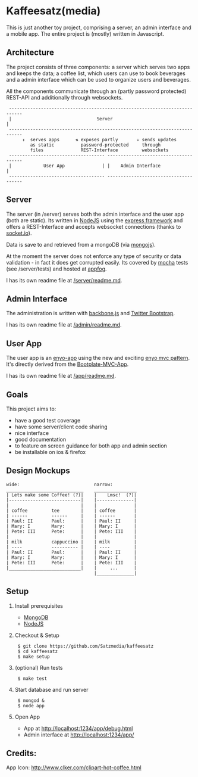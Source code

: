 Kaffeesatz(media)
=================

This is just another toy project, comprising a server, an admin interface 
and a mobile app. The entire project is (mostly) written in Javascript.

Architecture
------------

The project consists of three components: a server which serves two apps and 
keeps the data; a coffee list, which users can use to book beverages and a 
admin interface which can be used to organize users and beverages.

All the components communicate through an (partly password protected) 
REST-API and additionally through websockets.


     ---------------------------------------------------------------------------
     |                                Server                                   |
     ---------------------------------------------------------------------------
          ↧  serves apps      ⇅ exposes partly       ↓ sends updates  
             as static          password-protected     through 
             files              REST-Interface         websockets
     ------------------------------------ --------------------------------------
     |            User App              | |    Admin Interface                 |
     ------------------------------------ --------------------------------------




Server
------

The server (in /server) serves both the admin interface and the user app 
(both are static). Its written in [NodeJS](http://nodejs.org/) using the 
[express framework](http://expressjs.com/) and offers a REST-Interface and 
accepts websocket connections (thanks to [socket.io](http://socket.io/)).

Data is save to and retrieved from a mongoDB (via 
[mongojs](https://github.com/gett/mongojs)).

At the moment the server does not enforce any type of security or data 
validation - in fact it does get corrupted easily. Its covered by 
[mocha](http://visionmedia.github.com/mocha/) tests (see /server/tests) and 
hosted at [appfog](https://www.appfog.com/).

I has its own readme file at [/server/readme.md](/tree/master/server/readme.md).


Admin Interface
--------------

The administration is written with [backbone.js](http://backbonejs.org/) and 
[Twitter Bootstrap](http://twitter.github.com/bootstrap/). 

I has its own readme file at [/admin/readme.md](/tree/master/admin/readme.md).


User App
-------- 

The user app is an [enyo-app](http://www.enyojs.com/) using the new and
exciting [enyo mvc pattern](https://github.com/enyojs/enyo/wiki/Enyo-MVC-Intro).
It's directly derived from the [Bootplate-MVC-App](https://github.com/enyojs/bootplate-mvc).

I has its own readme file at [/app/readme.md](/tree/master/app/readme.md).


Goals
-----

This project aims to:

- have a good test coverage
- have some server/client code sharing
- nice interface
- good documentation
- to feature on screen guidance for both app and admin section
- be installable on ios & firefox


Design Mockups
-------------

    wide:                            narrow:
    _____________________________    ________________
    | Lets make some Coffee! (?)|    |    Lmsc!  (?)|
    |---------------------------|    |--------------|
    |                           |    |              |
    | coffee         tee        |    | coffee       |
    | ------         ------     |    | ------       |
    | Paul: II       Paul:      |    | Paul: II     |
    | Mary: I        Mary:      |    | Mary: I      |
    | Pete: III      Pete:      |    | Pete: III    |
    |                           |    |              |
    | milk           cappuccino |    | milk         |
    | ----           ---------- |    | ----         |
    | Paul: II       Paul:      |    | Paul: II     |
    | Mary: I        Mary:      |    | Mary: I      |
    | Pete: III      Pete:      |    | Pete: III    |
    |___________________________|    |     ...      |
                                     |______________|


Setup
-----

1. Install prerequisites
    - [MongoDB](http://docs.mongodb.org/manual/installation/)
    - [NodeJS](http://nodejs.org/download/)


2. Checkout & Setup

        $ git clone https://github.com/Satzmedia/kaffeesatz
        $ cd kaffeesatz
        $ make setup

3. (optional) Run tests

        $ make test

4. Start database and run server

        $ mongod &
        $ node app

5. Open App
    - App at [http://localhost:1234/app/debug.html](http://localhost:1234/app/debug.html)
    - Admin interface at [http://localhost:1234/app/](http://localhost:1234/app/)


Credits:
---

App Icon: http://www.clker.com/clipart-hot-coffee.html
